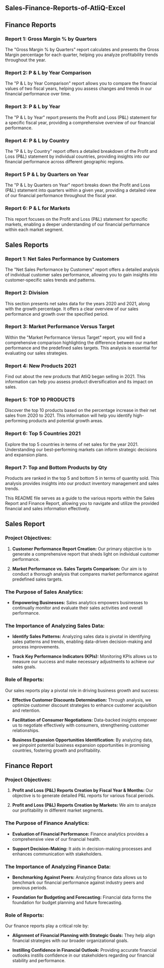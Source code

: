 ## Sales-Finance-Reports-of-AtliQ-Excel

## Finance Reports

### Report 1: Gross Margin % by Quarters
The "Gross Margin % by Quarters" report calculates and presents the Gross Margin percentage for each quarter, helping you analyze profitability trends throughout the year.

### Report 2: P & L by Year Comparison
The "P & L by Year Comparison" report allows you to compare the financial values of two fiscal years, helping you assess changes and trends in our financial performance over time.

### Report 3: P & L by Year
The "P & L by Year" report presents the Profit and Loss (P&L) statement for a specific fiscal year, providing a comprehensive overview of our financial performance.

### Report 4: P & L by Country
The "P & L by Country" report offers a detailed breakdown of the Profit and Loss (P&L) statement by individual countries, providing insights into our financial performance across different geographic regions.

### Report 5 P & L by Quarters on Year
The "P & L by Quarters on Year" report breaks down the Profit and Loss (P&L) statement into quarters within a given year, providing a detailed view of our financial performance throughout the fiscal year.

### Report 6: P & L for Markets
This report focuses on the Profit and Loss (P&L) statement for specific markets, enabling a deeper understanding of our financial performance within each market segment.

## Sales Reports

### Report 1: Net Sales Performance by Customers
The "Net Sales Performance by Customers" report offers a detailed analysis of individual customer sales performance, allowing you to gain insights into customer-specific sales trends and patterns.

### Report 2: Division
This section presents net sales data for the years 2020 and 2021, along with the growth percentage. It offers a clear overview of our sales performance and growth over the specified period.

### Report 3: Market Performance Versus Target
Within the "Market Performance Versus Target" report, you will find a comprehensive comparison highlighting the difference between our market performance and the predefined sales targets. This analysis is essential for evaluating our sales strategies.

### Report 4: New Products 2021
Find out about the new products that AtliQ began selling in 2021. This information can help you assess product diversification and its impact on sales.

### Report 5: TOP 10 PRODUCTS
Discover the top 10 products based on the percentage increase in their net sales from 2020 to 2021. This information will help you identify high-performing products and potential growth areas.


### Report 6: Top 5 Countries 2021
Explore the top 5 countries in terms of net sales for the year 2021. Understanding our best-performing markets can inform strategic decisions and expansion plans.


### Report 7: Top and Bottom Products by Qty
Products are ranked in the top 5 and bottom 5 in terms of quantity sold. This analysis provides insights into our product inventory management and sales trends.


This README file serves as a guide to the various reports within the Sales Report and Finance Report, allowing you to navigate and utilize the provided financial and sales information effectively.

## **Sales Report**

### **Project Objectives:**

1. **Customer Performance Report Creation:** Our primary objective is to generate a comprehensive report that sheds light on individual customer performance.

2. **Market Performance vs. Sales Targets Comparison:** Our aim is to conduct a thorough analysis that compares market performance against predefined sales targets.

### **The Purpose of Sales Analytics:**

- **Empowering Businesses:** Sales analytics empowers businesses to continually monitor and evaluate their sales activities and overall performance.

### **The Importance of Analyzing Sales Data:**

- **Identify Sales Patterns:** Analyzing sales data is pivotal in identifying sales patterns and trends, enabling data-driven decision-making and process improvements.

- **Track Key Performance Indicators (KPIs):** Monitoring KPIs allows us to measure our success and make necessary adjustments to achieve our sales goals.

### **Role of Reports:**

Our sales reports play a pivotal role in driving business growth and success:

- **Effective Customer Discounts Determination:** Through analysis, we optimize customer discount strategies to enhance customer acquisition and retention.

- **Facilitation of Consumer Negotiations:** Data-backed insights empower us to negotiate effectively with consumers, strengthening customer relationships.

- **Business Expansion Opportunities Identification:** By analyzing data, we pinpoint potential business expansion opportunities in promising countries, fostering growth and profitability.

## **Finance Report**

### **Project Objectives:**

1. **Profit and Loss (P&L) Reports Creation by Fiscal Year & Months:** Our objective is to generate detailed P&L reports for various fiscal periods.

2. **Profit and Loss (P&L) Reports Creation by Markets:** We aim to analyze our profitability in different market segments.

### **The Purpose of Finance Analytics:**

- **Evaluation of Financial Performance:** Finance analytics provides a comprehensive view of our financial health.

- **Support Decision-Making:** It aids in decision-making processes and enhances communication with stakeholders.

### **The Importance of Analyzing Finance Data:**

- **Benchmarking Against Peers:** Analyzing finance data allows us to benchmark our financial performance against industry peers and previous periods.

- **Foundation for Budgeting and Forecasting:** Financial data forms the foundation for budget planning and future forecasting.

### **Role of Reports:**

Our finance reports play a critical role by:

- **Alignment of Financial Planning with Strategic Goals:** They help align financial strategies with our broader organizational goals.

- **Instilling Confidence in Financial Outlook:** Providing accurate financial outlooks instills confidence in our stakeholders regarding our financial stability and performance.
